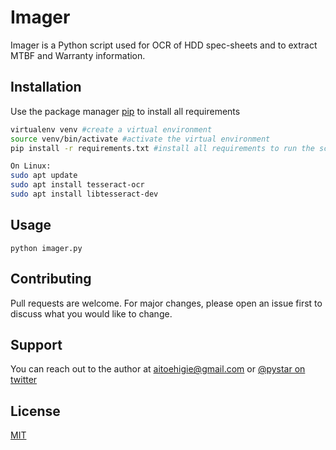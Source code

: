 # Imager

Imager is a Python script used for OCR of HDD spec-sheets and to extract MTBF and Warranty information.

## Installation

Use the package manager [pip](https://pip.pypa.io/en/stable/) to install all requirements

```bash
virtualenv venv #create a virtual environment
source venv/bin/activate #activate the virtual environment 
pip install -r requirements.txt #install all requirements to run the script.

On Linux:
sudo apt update
sudo apt install tesseract-ocr
sudo apt install libtesseract-dev
```


## Usage

```
python imager.py
```

## Contributing
Pull requests are welcome. For major changes, please open an issue first to discuss what you would like to change.

## Support
You can reach out to the author at <aitoehigie@gmail.com> or [@pystar on twitter](https://twitter.com/pystar)

## License
[MIT](https://choosealicense.com/licenses/mit/)
